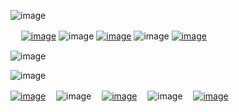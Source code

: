 ![image](https://github.com/fushiguro-toji/fushiguro-toji/assets/151678333/ea5cf1b6-e43c-4067-8da9-acb2df63e5c7)

ㅤ [![image](https://github.com/fushiguro-toji/fushiguro-toji/assets/151678333/983cf462-efc1-4baa-83fc-18d23efdba58)](https://rentry.co/florentino) ![image](https://github.com/fushiguro-toji/fushiguro-toji/assets/151678333/20fa67bb-9890-4d77-a573-120884fca0b0) 
[![image](https://github.com/fushiguro-toji/fushiguro-toji/assets/151678333/5b96eeda-3746-4653-975f-77c155426c86)](https://txto.eu.org/fushigurotoji) ![image](https://github.com/fushiguro-toji/fushiguro-toji/assets/151678333/20fa67bb-9890-4d77-a573-120884fca0b0)  [![image](https://github.com/fushiguro-toji/fushiguro-toji/assets/151678333/23313e89-4fee-44f4-ab5b-7a74d4f0acff)
](https://listography.com/fushigurotoji)

![image](https://github.com/fushiguro-toji/fushiguro-toji/assets/151678333/73689a02-81cc-4973-9884-9e2bcce09491)

![image](https://github.com/fushiguro-toji/fushiguro-toji/assets/151678333/c14dbf4d-5613-4820-a58c-53f8c84c3483)

[![image](https://github.com/fushiguro-toji/fushiguro-toji/assets/151678333/672a0d2c-a4d8-44d9-9d2c-4a46a7139a32)](https://rentry.co/tojifushiguro) ㅤ![image](https://github.com/fushiguro-toji/fushiguro-toji/assets/151678333/294e6461-ecdd-44b1-9529-567492ec67d7) ㅤ[![image](https://github.com/fushiguro-toji/fushiguro-toji/assets/151678333/4ffc72bc-83e2-4102-b760-3e668fcd9b2a)](https://rentry.co/stampede)ㅤ ![image](https://github.com/fushiguro-toji/fushiguro-toji/assets/151678333/294e6461-ecdd-44b1-9529-567492ec67d7)ㅤ [![image](https://github.com/fushiguro-toji/fushiguro-toji/assets/151678333/fd197e3c-5648-42ab-9d65-300674ede279)](https://accardiflorentino.123guestbook.com)



